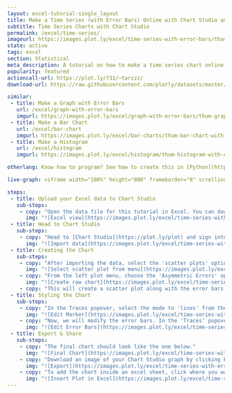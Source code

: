 ```yaml
---
layout: excel-tutorial-single_layout
title: Make a Time Series (with Error Bars) Online with Chart Studio and Excel
subtitle: Time Series Charts with Chart Studio
permalink: /excel/time-series/
imageurl: https://images.plot.ly/excel/time-series-with-error-bars/thumb-time-series-in-excel-2.jpg
state: active
tags: excel
section: Statistical
meta_description: A tutorial on how to make a time series chart online with Excel.
popularity: featured
actioncall-url: https://plot.ly/731/~tarzzz/
download-url: https://raw.githubusercontent.com/plotly/datasets/master/time-series-with-error-bars-excel.csv

similar:
 - title: Make a Graph with Error Bars
   url: /excel/graph-with-error-bars
   imgurl: https://images.plot.ly/excel/graph-with-error-bars/thum-graph-with-error-bars-with-excel.jpg
 - title: Make a Bar Chart
   url: /excel/bar-chart
   imgurl: https://images.plot.ly/excel/bar-charts/thum-bar-chart-with-excel.png
 - title: Make a Histogram
   url: /excel/histogram
   imgurl: https://images.plot.ly/excel/histogram/thum-histogram-with-excel.png

otherlang: Know how to program? See how to create this in [Python](https://plot.ly/python/time-series/) or [R](https://plot.ly/r/time-series/).

live-graph: <iframe width="100%" height="800" frameborder="0" scrolling="no" src="https://plot.ly/~tarzzz/736.embed"></iframe>

steps:
 - title: Upload your Excel data to Chart Studio
   sub-steps:
    - copy: "Open the data file for this tutorial in Excel. You can download the file here in [CSV format](https://raw.githubusercontent.com/plotly/datasets/master/time-series-with-error-bars-excel.csv)"
      img: "![Excel view](https://images.plot.ly/excel/time-series-with-error-bars/excel-data-time-series-with-error-bars.jpg)"
 - title: Head to Chart Studio
   sub-steps:
    - copy: "Head to [Chart Studio](https://plot.ly/plot) and sign into your free Chart Studio account. Go to 'Import', click 'Upload a file', then choose your Excel file to upload. Your Excel file will now open in Chart Studio. For more about Chart Studio, see [this tutorial](/add-data-to-the-plotly-grid/)"
      img: "![Import data](https://images.plot.ly/excel/time-series-with-error-bars/import-data-time-series.jpg)"
 - title: Creating the Chart
   sub-steps:
    - copy: "After importing the data, select the 'scatter plots' option from 'Choose Plot Type' dropdown. "
      img: "![Select scatter plot from menu](https://images.plot.ly/excel/time-series-with-error-bars/choose-from-menu.jpg)"
    - copy: "From the left plot menu, choose the 'Asymmetric Errors' option, and then select the data shape as shown in the figure. Finally click on the 'Scatter Plot' button to generate the chart."
      img: "![Create raw chart](https://images.plot.ly/excel/time-series-with-error-bars/select-data-shape.jpg)"
    - copy: "This will create a scatter plot along with the error bars. We will also add some styling to make it more presentable."
 - title: Styling the Chart
   sub-steps:
    - copy: "In the Traces popover, select the mode to 'lines' from the 'mode' tab."
      img: "![Edit Marker](https://images.plot.ly/excel/time-series-with-error-bars/select-trace-marker.jpg)"
    - copy: "Now, we will modify the error bars. In the 'Traces' popover, select the 'error-bars' tab. Set the line to '1', and to a suitable colour. Also, set the line width to zero."
      img: "![Edit Error Bars](https://images.plot.ly/excel/time-series-with-error-bars/change-error-bars.jpg)"
 - title: Export & Share
   sub-steps:
    - copy: "The final chart should look like the one below."
      img: "![Final Chart](https://images.plot.ly/excel/time-series-with-error-bars/final-plot.jpg)"
    - copy: "Download an image of your Chart Studio graph by clicking EXPORT on the toolbar."
      img: "![Export](https://images.plot.ly/excel/time-series-with-error-bars/export-image.jpg)"
    - copy: "To add the chart inside an excel sheet, click where you want to insert the picture inside Excel. On the INSERT tab inside Excel, in the ILLUSTRATIONS group, click PICTURE. Locate the Chart Studio graph image that you downloaded and then double-click it. Notice that we also copy-pasted the Chart Studio graph link in a cell for easy access to the interactive Plotly version."
      img: "![Insert Plot in Excel](https://images.plot.ly/excel/time-series-with-error-bars/insert-time-series-plot-in-excel.jpg)"
---
```


